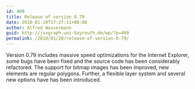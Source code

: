 ```yaml
---
id: 409
title: Release of version 0.79
date: 2010-01-20T17:27:11+00:00
author: Alfred Wassermann
guid: http://jsxgraph.uni-bayreuth.de/wp/?p=409
permalink: /2010/01/20/release-of-version-0-79/
---
```

Version 0.79 includes massive speed optimizations for the Internet Explorer, some bugs have been fixed and the source code has been considerably refactored. The support for bitmap images has been improved, new elements are regular polygons. Further, a flexible layer system and several new options have has been introduced.